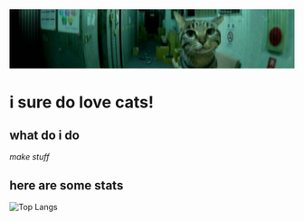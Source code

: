 <img src="Cat.jpg" alt="Cat">

# i sure do love cats!

## what do i do
_make stuff_

## here are some stats

![Top Langs](https://github-readme-stats.robertsspaceindustries.vercel.app/api/top-langs?username=robertsspaceindustries)
